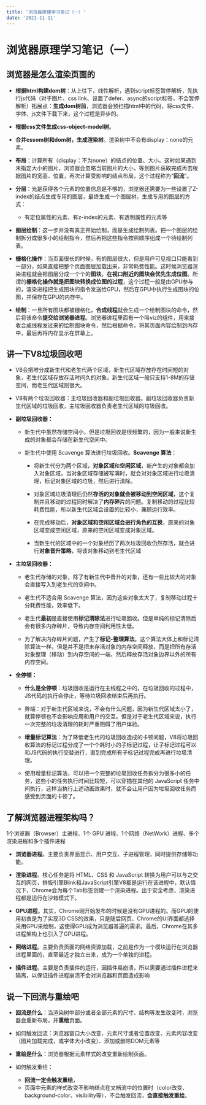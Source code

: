 ```yaml
---
title: '浏览器原理学习笔记（一）'
date: '2021-11-11'
---
```

# 浏览器原理学习笔记（一）

## 浏览器是怎么渲染页面的

- **根据html构建dom树**：从上往下，线性解析，遇到script标签暂停解析，先执行js代码（对于图片、css link、设置了defer、async的script标签，不会暂停解析）拓展点：**生成dom树前**，浏览器会预扫描html中的代码，将css文件、字体、js文件下载下来，这个过程是异步的。
- **根据css文件生成css-object-model树**。

- **合并cssom树和dom树，生成渲染树**。渲染树中不会有display：none的元素。
- **布局**：计算所有（display：不为none）的结点的位置、大小。这时如果遇到未指定大小的图片，浏览器会忽略当前图片的大小，等到图片获取完成再去根据图片的宽高、位置，再次计算受影响的结点布局，这个过程称为“**回流**”。

- **分层**：光是获得各个元素的位置信息是不够的，浏览器还需要为一些设置了Z-index的结点生成专用的图层，最终生成一个图层树。生成专用的图层的方式：

  - 有定位属性的元素、有z-index的元素、有透明属性的元素等

- **图层绘制**：这一步并没有真正开始绘制，而是生成绘制列表。把一个图层的绘制拆分成很多小的绘制指令，然后再把这些指令按照顺序组成一个待绘制列表。
- **栅格化操作**：当页面很长的时候，有的图层很大，但是用户可见视口只能看到一部分，如果直接把整个页面图层加载出来，非常耗费性能。这时候浏览器渲染进程就会把图层分成一个个的**图块**，**在视口附近的图块会优先生成位图**。所谓的**栅格化操作就是把图块转换成位图的过程**，这个过程一般是由GPU参与的，渲染进程把生成图块的指令发送给GPU，然后在GPU中执行生成图块的位图，并保存在GPU的内存中。

- **绘制**：一旦所有图块都被栅格化，**合成线程**就会生成一个绘制图块的命令，然后将该命令**提交给浏览器进程**。浏览器进程里面有一个叫viz的组件，用来接收合成线程发过来的绘制图块命令，然后根据命令，将其页面内容绘制到内存中，最后再将内存显示在屏幕上。

## 讲一下V8垃圾回收吧

- V8会把堆分成新生代和老生代两个区域，新生代区域存放存在时间短的对象，老生代区域存放存活时间久的对象。新生代区域一般只支持1-8M的存储空间，而老生代区域则很大。
- V8有两个垃圾回收器：主垃圾回收器和副垃圾回收器。副垃圾回收器负责新生代区域的垃圾回收，主垃圾回收器负责老生代区域的垃圾回收。

- **副垃圾回收器：**

  - 新生代中虽然存储空间小，但是垃圾回收是很频繁的，因为一般来说新生成的对象都会存储在新生代空间中。
  - 新生代中使用 Scavenge 算法进行垃圾回收。**Scavenge 算法**：

    - 将新生代分为两个区域，**对象区域**和**空闲区域**，新产生的对象都会加入对象区域，当对象区域存储被写满时，就会对对象区域进行垃圾清理，标记对象区域的垃圾，然后进行清除。
    - 对象区域垃圾清理后仍然**存活的对象就会被移动到空闲区域**，这个复制并且移动的过程同时解决了**内存碎片**的问题。复制移动的过程比较耗费性能，所以新生代区域会设置的比较小，兼顾运行效率。

    - 在完成移动后，**对象区域和空闲区域会进行角色的互换**，原来的对象区域变成空闲区域，原来的空闲区域变成对象区域。
    - 当新生代的区域中的一个对象经历了两次垃圾回收仍然存活，就会进行**对象晋升策略**，将该对象移动到老生代区域

- **主垃圾回收器：**

  - 老生代存储的对象，除了有新生代中晋升的对象，还有一些比较大的对象会直接写入到老生代的空间中。
  - 老生代不适合用 Scavenge 算法，因为这些对象太大了，复制移动过程十分耗费性能，效率低下。

  - 老生代**最初**是直接使用**标记清除法**进行垃圾回收。但是单纯的标记清除后会有很多内存碎片，导致内存空间利用性太低。
  - 为了解决内存碎片问题，产生了**标记-整理算法**。这个算法大体上和标记清除算法一样，但是并不是把未存活对象的内存空间释放，而是把所有存活对象整理（移动）到内存空间的一端，然后释放存活对象边界以外的所有内存空间。

- **全停顿：**

  - **什么是全停顿**：垃圾回收是运行在主线程之中的，在垃圾回收的过程中，JS代码的执行会停止，等待垃圾回收结束后再执行。
  - 弊端：对于新生代区域来说，不会有什么问题，因为新生代区域太小了，就算停顿也不会影响应用和用户的交互。但是对于老生代区域来说，执行一次完整的垃圾清理的耗时严重阻碍了用户体验。

  - **增量标记算法**：为了降低老生代的垃圾回收造成的卡顿问题，V8将垃圾回收算法的标记过程分成了一个个耗时小的子标记过程，让子标记过程可以和JS代码的执行交替进行，直到完成所有子标记过程完成再进行垃圾清理。
  - 使用增量标记算法，可以把一个完整的垃圾回收任务拆分为很多小的任务，这些小的任务执行时间比较短，可以穿插在其他的 JavaScript 任务中间执行，这样当执行上述动画效果时，就不会让用户因为垃圾回收任务而感受到页面的卡顿了。

## 了解浏览器进程架构吗？

1个浏览器（Browser）主进程、1个 GPU 进程、1个网络（NetWork）进程、多个渲染进程和多个插件进程

- **浏览器进程**。主要负责界面显示、用户交互、子进程管理，同时提供存储等功能。
- **渲染进程**。核心任务是将 HTML、CSS 和 JavaScript 转换为用户可以与之交互的网页，排版引擎Blink和JavaScript引擎V8都是运行在该进程中，默认情况下，Chrome会为每个Tab标签创建一个渲染进程。出于安全考虑，渲染进程都是运行在沙箱模式下。

- **GPU进程**。其实，Chrome刚开始发布的时候是没有GPU进程的。而GPU的使用初衷是为了实现3D CSS的效果，只是随后网页、Chrome的UI界面都选择采用GPU来绘制，这使得GPU成为浏览器普遍的需求。最后，Chrome在其多进程架构上也引入了GPU进程。
- **网络进程**。主要负责页面的网络资源加载，之前是作为一个模块运行在浏览器进程里面的，直至最近才独立出来，成为一个单独的进程。

- **插件进程**。主要是负责插件的运行，因插件易崩溃，所以需要通过插件进程来隔离，以保证插件进程崩溃不会对浏览器和页面造成影响

## 说一下回流与重绘吧

- **回流是什么**：当渲染树中部分或者全部元素的尺寸、结构等发生改变时，浏览器会重新布局，并**重绘**页面。
- 如何触发回流：浏览器窗口大小改变、元素尺寸或者位置改变、元素内容改变（图片加载完成，或字体大小改变）、添加或删除DOM元素等

- **重绘是什么**：浏览器根据元素样式的改变重新绘制页面。
- 如何触发重绘：

  - **回流一定会触发重绘**，
  - 页面中元素的样式改变不影响结点在文档流中的位置时（color改变、background-color、visibility等），不会触发回流，**会直接触发重绘**。